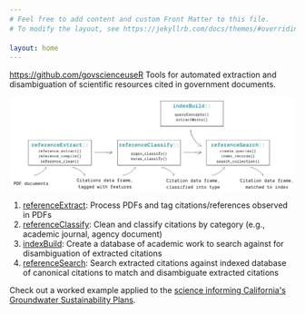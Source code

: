 ```yaml
---
# Feel free to add content and custom Front Matter to this file.
# To modify the layout, see https://jekyllrb.com/docs/themes/#overriding-theme-defaults

layout: home
---
```

https://github.com/govscienceuseR
Tools for automated extraction and disambiguation of scientific resources cited in government documents.  

![govscienceuseR workflow](img/workflow.png "govscienceuseR workflow")

1. [referenceExtract](https://github.com/govscienceuseR/referenceExtract): Process PDFs and tag citations/references observed in PDFs  
2. [referenceClassify](https://github.com/govscienceuseR/referenceClassify): Clean and classify citations by category (e.g., academic journal, agency document)  
3. [indexBuild](https://github.com/govscienceuseR/indexBuild): Create a database of academic work to search against for disambiguation of extracted citations  
4. [referenceSearch](https://github.com/govscienceuseR/referenceSearch): Search extracted citations against indexed database of canonical citations to match and disambiguate extracted citations 

Check out a worked example applied to the [science informing California's Groundwater Sustainability Plans](https://htmlpreview.github.io/?https://raw.githubusercontent.com/govscienceuseR/govscienceuseR/main/vignettes/gsp_vignette.html). 
